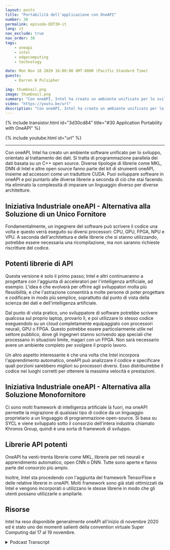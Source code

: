 ```yaml
---
layout: posts
title: "Portabilità dell'applicazione con OneAPI"
number: 30
permalink: episode-EDT30-it
lang: it
nav_exclude: true
nav_order: 30
tags:
    - oneapi
    - intel
    - edgecomputing
    - technology

date: Mon Nov 16 2020 16:00:00 GMT-0800 (Pacific Standard Time)
guests:
    - Darren W Pulsipher

img: thumbnail.png
image: thumbnail.png
summary: "Con oneAPI, Intel ha creato un ambiente unificato per lo sviluppo software, incentrato sul processing dei dati. Gretchen Stewart, Chief Data Scientist, Public Sector, Intel, discute questa tecnologia con Darren Pulsipher, Chief Solution Architect, Intel, che elimina la necessità di utilizzare un linguaggio diverso per architetture diverse."
video: "https://youtu.be/url"
description: "Con oneAPI, Intel ha creato un ambiente unificato per lo sviluppo software, incentrato sul processing dei dati. Gretchen Stewart, Chief Data Scientist, Public Sector, Intel, discute questa tecnologia con Darren Pulsipher, Chief Solution Architect, Intel, che elimina la necessità di utilizzare un linguaggio diverso per architetture diverse."
---
```


<div>
{% include transistor.html id="3d30cd84" title="#30 Application Portability with OneAPI" %}

{% include youtube.html id="url" %}
</div>

---

Con oneAPI, Intel ha creato un ambiente software unificato per lo sviluppo, orientato al trattamento dei dati. Si tratta di programmazione parallela dei dati basata su un C++ open source. Diverse tipologie di librerie come MKL, DNN di Intel e altre open source fanno parte del kit di strumenti oneAPI, insieme ad accessori come un traduttore CUDA. Puoi sviluppare software in oneAPI e poi puntarlo alle diverse librerie a seconda di ciò che stai facendo. Ha eliminato la complessità di imparare un linguaggio diverso per diverse architetture.

## Iniziativa Industriale oneAPI - Alternativa alla Soluzione di un Unico Fornitore

Fondamentalmente, un ingegnere del software può scrivere il codice una volta e questo verrà eseguito su diversi processori: CPU, GPU, FPGA, NPU e VPU. A seconda dell'architettura e delle librerie che si stanno utilizzando, potrebbe essere necessaria una ricompilazione, ma non saranno richieste riscritture del codice.

## Potenti librerie di API

Questa versione è solo il primo passo; Intel e altri continueranno a progettare con l'aggiunta di acceleratori per l'intelligenza artificiale, ad esempio. L'idea è che evolverà per offrire agli sviluppatori molta più flessibilità, e che l'astrazione consentirà a molte persone di poter progettare e codificare in modo più semplice, soprattutto dal punto di vista della scienza dei dati e dell'intelligenza artificiale.

Dal punto di vista pratico, uno sviluppatore di software potrebbe scrivere qualcosa sul proprio laptop, provarlo lì, e poi utilizzare lo stesso codice eseguendolo su un cloud completamente equipaggiato con processori neurali, GPU o FPGA. Questo potrebbe essere particolarmente utile nel settore pubblico, dove gli ingegneri stanno scrivendo app speciali che processano in situazioni limite, magari con un FPGA. Non sarà necessario avere un ambiente completo per svolgere il proprio lavoro.

Un altro aspetto interessante è che una volta che Intel incorpora l'apprendimento automatico, oneAPI può analizzare il codice e specificare quali porzioni sarebbero migliori su processori diversi. Esso distribuirebbe il codice nei luoghi corretti per ottenere la massima velocità e prestazioni.

## Iniziativa Industriale oneAPI - Alternativa alla Soluzione Monofornitore

Ci sono molti framework di intelligenza artificiale là fuori, ma oneAPI permette la migrazione di qualsiasi tipo di codice da un linguaggio proprietario a un linguaggio di programmazione open-source. Si basa su SYCL e viene sviluppato sotto il consorzio dell'intera industria chiamato Khronos Group, quindi è una sorta di framework di sviluppo.

## Librerie API potenti

OneAPI ha venti-trenta librerie come MKL, librerie per reti neurali e apprendimento automatico, open CNN o DNN. Tutte sono aperte e fanno parte del consorzio più ampio.

Inoltre, Intel sta procedendo con l'aggiunta del framework TensorFlow e delle relative librerie in oneAPI. Molti framework sono già stati ottimizzati da Intel e vengono incorporati o utilizzano le stesse librerie in modo che gli utenti possano utilizzarle o ampliarle.

## Risorse

Intel ha reso disponibile generalmente oneAPI all'inizio di novembre 2020 ed è stato uno dei momenti salienti della convention virtuale Super Computing dal 17 al 19 novembre.



<details>
<summary> Podcast Transcript </summary>

<p></p>

</details>
